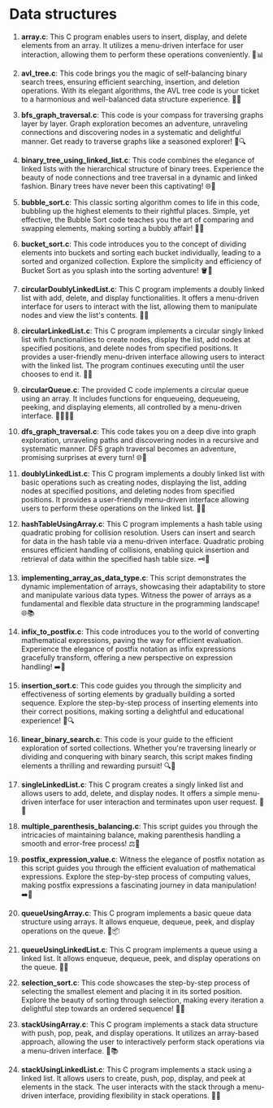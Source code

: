 <h1>Data structures</h1>

1. **array.c**: This C program enables users to insert, display, and delete elements from an array. It utilizes a menu-driven interface for user interaction, allowing them to perform these operations conveniently. 💪📊

2. **avl_tree.c**: This code brings you the magic of self-balancing binary search trees, ensuring efficient searching, insertion, and deletion operations. With its elegant algorithms, the AVL tree code is your ticket to a harmonious and well-balanced data structure experience. 🌳✨

3. **bfs_graph_traversal.c**: This code is your compass for traversing graphs layer by layer. Graph exploration becomes an adventure, unraveling connections and discovering nodes in a systematic and delightful manner. Get ready to traverse graphs like a seasoned explorer! 🚀🔍

4. **binary_tree_using_linked_list.c**: This code combines the elegance of linked lists with the hierarchical structure of binary trees. Experience the beauty of node connections and tree traversal in a dynamic and linked fashion. Binary trees have never been this captivating! 🌐🌲

5. **bubble_sort.c**: This classic sorting algorithm comes to life in this code, bubbling up the highest elements to their rightful places. Simple, yet effective, the Bubble Sort code teaches you the art of comparing and swapping elements, making sorting a bubbly affair! 🛁🔄

6. **bucket_sort.c**: This code introduces you to the concept of dividing elements into buckets and sorting each bucket individually, leading to a sorted and organized collection. Explore the simplicity and efficiency of Bucket Sort as you splash into the sorting adventure! 🪣🎉

7. **circularDoublyLinkedList.c**: This C program implements a doubly linked list with add, delete, and display functionalities. It offers a menu-driven interface for users to interact with the list, allowing them to manipulate nodes and view the list's contents. 🔄🔗

8. **circularLinkedList.c**: This C program implements a circular singly linked list with functionalities to create nodes, display the list, add nodes at specified positions, and delete nodes from specified positions. It provides a user-friendly menu-driven interface allowing users to interact with the linked list. The program continues executing until the user chooses to end it. 🔄🔗

9. **circularQueue.c**: The provided C code implements a circular queue using an array. It includes functions for enqueueing, dequeueing, peeking, and displaying elements, all controlled by a menu-driven interface. 🔄🧑‍🤝‍🧑

10. **dfs_graph_traversal.c**: This code takes you on a deep dive into graph exploration, unraveling paths and discovering nodes in a recursive and systematic manner. DFS graph traversal becomes an adventure, promising surprises at every turn! 🌐🚀

11. **doublyLinkedList.c**: This C program implements a doubly linked list with basic operations such as creating nodes, displaying the list, adding nodes at specified positions, and deleting nodes from specified positions. It provides a user-friendly menu-driven interface allowing users to perform these operations on the linked list. 🔗🔄

12. **hashTableUsingArray.c**: This C program implements a hash table using quadratic probing for collision resolution. Users can insert and search for data in the hash table via a menu-driven interface. Quadratic probing ensures efficient handling of collisions, enabling quick insertion and retrieval of data within the specified hash table size. 🗝️🏡

14. **implementing_array_as_data_type.c**: This script demonstrates the dynamic implementation of arrays, showcasing their adaptability to store and manipulate various data types. Witness the power of arrays as a fundamental and flexible data structure in the programming landscape! 🌐📚

15. **infix_to_postfix.c**: This code introduces you to the world of converting mathematical expressions, paving the way for efficient evaluation. Experience the elegance of postfix notation as infix expressions gracefully transform, offering a new perspective on expression handling! ➡️🔄

16. **insertion_sort.c**: This code guides you through the simplicity and effectiveness of sorting elements by gradually building a sorted sequence. Explore the step-by-step process of inserting elements into their correct positions, making sorting a delightful and educational experience! 🧩🔍

17. **linear_binary_search.c**: This code is your guide to the efficient exploration of sorted collections. Whether you're traversing linearly or dividing and conquering with binary search, this script makes finding elements a thrilling and rewarding pursuit! 🔍🎯

18. **singleLinkedList.c**: This C program creates a singly linked list and allows users to add, delete, and display nodes. It offers a simple menu-driven interface for user interaction and terminates upon user request. 🔗📁

19. **multiple_parenthesis_balancing.c**: This script guides you through the intricacies of maintaining balance, making parenthesis handling a smooth and error-free process! ⚖️👥

20. **postfix_expression_value.c**:  Witness the elegance of postfix notation as this script guides you through the efficient evaluation of mathematical expressions. Explore the step-by-step process of computing values, making postfix expressions a fascinating journey in data manipulation! ➡️🔢

21. **queueUsingArray.c**: This C program implements a basic queue data structure using arrays. It allows enqueue, dequeue, peek, and display operations on the queue. 🔄📦

22. **queueUsingLinkedList.c**: This C program implements a queue using a linked list. It allows enqueue, dequeue, peek, and display operations on the queue. 🔗🔄

23. **selection_sort.c**: This code showcases the step-by-step process of selecting the smallest element and placing it in its sorted position. Explore the beauty of sorting through selection, making every iteration a delightful step towards an ordered sequence! 🎯🔄

24. **stackUsingArray.c**: This C program implements a stack data structure with push, pop, peak, and display operations. It utilizes an array-based approach, allowing the user to interactively perform stack operations via a menu-driven interface. 🔄📚

25. **stackUsingLinkedList.c**: This C program implements a stack using a linked list. It allows users to create, push, pop, display, and peek at elements in the stack. The user interacts with the stack through a menu-driven interface, providing flexibility in stack operations. 🔗🔄
